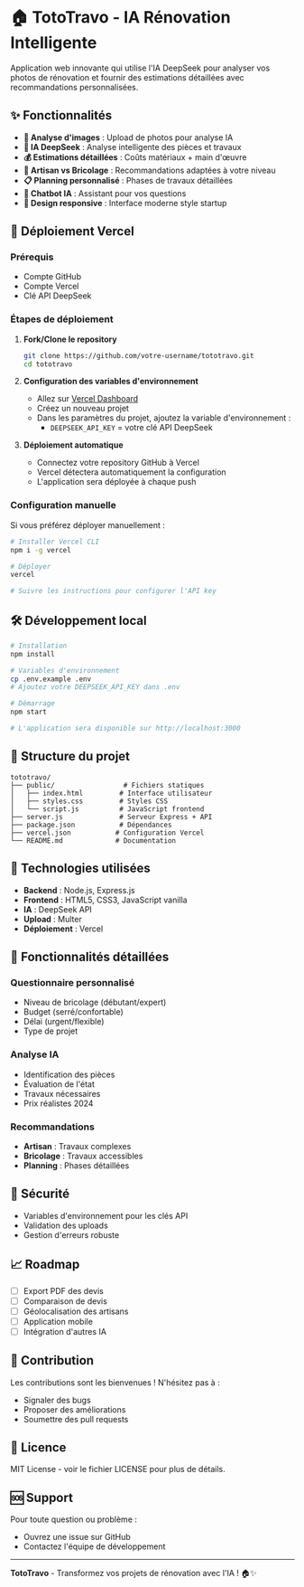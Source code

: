 # 🏠 TotoTravo - IA Rénovation Intelligente

Application web innovante qui utilise l'IA DeepSeek pour analyser vos photos de rénovation et fournir des estimations détaillées avec recommandations personnalisées.

## ✨ Fonctionnalités

- **📸 Analyse d'images** : Upload de photos pour analyse IA
- **🤖 IA DeepSeek** : Analyse intelligente des pièces et travaux
- **💰 Estimations détaillées** : Coûts matériaux + main d'œuvre
- **👷 Artisan vs Bricolage** : Recommandations adaptées à votre niveau
- **📋 Planning personnalisé** : Phases de travaux détaillées
- **💬 Chatbot IA** : Assistant pour vos questions
- **📱 Design responsive** : Interface moderne style startup

## 🚀 Déploiement Vercel

### Prérequis
- Compte GitHub
- Compte Vercel
- Clé API DeepSeek

### Étapes de déploiement

1. **Fork/Clone le repository**
   ```bash
   git clone https://github.com/votre-username/tototravo.git
   cd tototravo
   ```

2. **Configuration des variables d'environnement**
   - Allez sur [Vercel Dashboard](https://vercel.com/dashboard)
   - Créez un nouveau projet
   - Dans les paramètres du projet, ajoutez la variable d'environnement :
     - `DEEPSEEK_API_KEY` = votre clé API DeepSeek

3. **Déploiement automatique**
   - Connectez votre repository GitHub à Vercel
   - Vercel détectera automatiquement la configuration
   - L'application sera déployée à chaque push

### Configuration manuelle

Si vous préférez déployer manuellement :

```bash
# Installer Vercel CLI
npm i -g vercel

# Déployer
vercel

# Suivre les instructions pour configurer l'API key
```

## 🛠️ Développement local

```bash
# Installation
npm install

# Variables d'environnement
cp .env.example .env
# Ajoutez votre DEEPSEEK_API_KEY dans .env

# Démarrage
npm start

# L'application sera disponible sur http://localhost:3000
```

## 📁 Structure du projet

```
tototravo/
├── public/                 # Fichiers statiques
│   ├── index.html         # Interface utilisateur
│   ├── styles.css         # Styles CSS
│   └── script.js          # JavaScript frontend
├── server.js              # Serveur Express + API
├── package.json           # Dépendances
├── vercel.json           # Configuration Vercel
└── README.md             # Documentation
```

## 🔧 Technologies utilisées

- **Backend** : Node.js, Express.js
- **Frontend** : HTML5, CSS3, JavaScript vanilla
- **IA** : DeepSeek API
- **Upload** : Multer
- **Déploiement** : Vercel

## 📱 Fonctionnalités détaillées

### Questionnaire personnalisé
- Niveau de bricolage (débutant/expert)
- Budget (serré/confortable)
- Délai (urgent/flexible)
- Type de projet

### Analyse IA
- Identification des pièces
- Évaluation de l'état
- Travaux nécessaires
- Prix réalistes 2024

### Recommandations
- **Artisan** : Travaux complexes
- **Bricolage** : Travaux accessibles
- **Planning** : Phases détaillées

## 🔐 Sécurité

- Variables d'environnement pour les clés API
- Validation des uploads
- Gestion d'erreurs robuste

## 📈 Roadmap

- [ ] Export PDF des devis
- [ ] Comparaison de devis
- [ ] Géolocalisation des artisans
- [ ] Application mobile
- [ ] Intégration d'autres IA

## 🤝 Contribution

Les contributions sont les bienvenues ! N'hésitez pas à :
- Signaler des bugs
- Proposer des améliorations
- Soumettre des pull requests

## 📄 Licence

MIT License - voir le fichier LICENSE pour plus de détails.

## 🆘 Support

Pour toute question ou problème :
- Ouvrez une issue sur GitHub
- Contactez l'équipe de développement

---

**TotoTravo** - Transformez vos projets de rénovation avec l'IA ! 🏠✨

